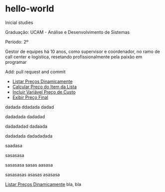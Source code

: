 # hello-world
Inicial studies

Graduação: UCAM - Análise e Desenvolvimento de Sistemas

Período: 2º

Gestor de equipes há 10 anos, como supervisor e coordenador, no ramo de call center e logística, resetando profissionalmente pela paixão em programar

Add: pull request and commit

* [Listar Preços Dinamicamente](#Listar-Preços-Dinamicamente)
* [Calcular Preço do Item da Lista](#Calcular-Preço-do-Item-da-Lista)
* [Incluir Variável Preço de Custo](#Incluir-Variável-Preço-de-Custo)
* [Exibir Preço Final](#Exibir-Preço-Final)


dadada
ddadada
dadad






dadadada
dadadad









dadadadad
dadaada









dadadada
dadadadada


saadasa



sasasasa


sasasasa
sasas
aasasa
















sasasasas
asasas
asasasa



























[Listar Preços Dinamicamente](#Listar-Preços-Dinamicamente)
bla, bla
